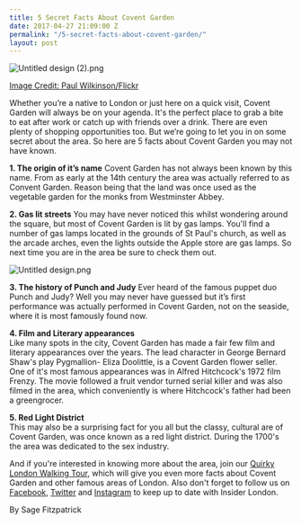 ```yaml
---
title: 5 Secret Facts About Covent Garden
date: 2017-04-27 21:09:00 Z
permalink: "/5-secret-facts-about-covent-garden/"
layout: post
---
```


![Untitled design (2).png](/uploads/Untitled%20design%20(2).png)

[Image Credit: Paul Wilkinson/Flickr](https://www.flickr.com/photos/eepaul/12328412823/in/photolist-jMqkBM-qPa5mz-ktijEH-a6X2tX-aJVxk-aBLynS-4o4mox-4odDWX-71gSwu-5nCcjR-2ABcZ-ZF9fX-9xooZK-7E4xd5-hqwvrC-HX6bB-pSAHSB-gw5eWn-71cTRB-q3pKeE-TwUSQR-hTWAcF-4G9rTr-hPsYLB-xHUzN-7onPVg-7orK3Q-S6RoHF-TKQBA2-7onQ3M-bpWdBg-renWwA-71cTGz-569Z43-9wK1Pq-5HXcDE-bjTnkX-9wFG2M-9wJENN-9wFFVx-iyrQbL-bWwGFC-dmdFMG-713eMR-9wFFqc-hqwxE6-9wJEUj-dDQxQQ-edDBbk-q2Wz1n)

Whether you’re a native to London or just here on a quick visit, Covent Garden will always be on your agenda. It's the perfect place to grab a bite to eat after work or catch up with friends over a drink. There are even plenty of shopping opportunities too. But we’re going to let you in on some secret about the area. So here are 5 facts about Covent Garden you may not have known.

**1. The origin of it’s name**
Covent Garden has not always been known by this name. From as early at the 14th century the area was actually referred to as Convent Garden. Reason being that the land was once used as the vegetable garden for the monks from Westminster Abbey.

**2. Gas lit streets**
You may have never noticed this whilst wondering around the square, but most of Covent Garden is lit by gas lamps. You'll find a number of gas lamps located in the grounds of St Paul's church, as well as the arcade arches, even the lights outside the Apple store are gas lamps. So next time you are in the area be sure to check them out. 

![Untitled design.png](/uploads/Untitled%20design.png)

**3. The history of Punch and Judy**
Ever heard of the famous puppet duo Punch and Judy? Well you may never have guessed but it’s first performance was actually performed in Covent Garden, not on the seaside, where it is most famously found now.

**4. Film and Literary appearances**\
Like many spots in the city, Covent Garden has made a fair few film and literary appearances over the years. The lead character in George Bernard Shaw's play Pygmallion- Eliza Doolittle, is a Covent Garden flower seller. One of it's most famous appearances was in Alfred Hitchcock's  1972 film Frenzy. The movie followed a fruit vendor turned serial killer and was also filmed in the area, which conveniently is where Hitchcock's father had been a greengrocer. 

**5. Red Light District**\
This may also be a surprising fact for you all but the classy, cultural are of Covent Garden, was once known as a red light district. During the 1700's the area was dedicated to the sex industry. 

And if you're interested in knowing more about the area, join our [Quirky London Walking Tour](https://www.flickr.com/photos/eepaul/12328412823/in/photolist-jMqkBM-qPa5mz-ktijEH-a6X2tX-aJVxk-aBLynS-4o4mox-4odDWX-71gSwu-5nCcjR-2ABcZ-ZF9fX-9xooZK-7E4xd5-hqwvrC-HX6bB-pSAHSB-gw5eWn-71cTRB-q3pKeE-TwUSQR-hTWAcF-4G9rTr-hPsYLB-xHUzN-7onPVg-7orK3Q-S6RoHF-TKQBA2-7onQ3M-bpWdBg-renWwA-71cTGz-569Z43-9wK1Pq-5HXcDE-bjTnkX-9wFG2M-9wJENN-9wFFVx-iyrQbL-bWwGFC-dmdFMG-713eMR-9wFFqc-hqwxE6-9wJEUj-dDQxQQ-edDBbk-q2Wz1n), which will give you even more facts about Covent Garden and other famous areas of London. Also don't forget to follow us on[ Facebook](http://facebook.com/insiderlondon/?fref=ts), [Twitter](https://twitter.com/insiderlondon) and [Instagram](https://www.instagram.com/insiderlondontours/) to keep up to date with Insider London.

By Sage Fitzpatrick